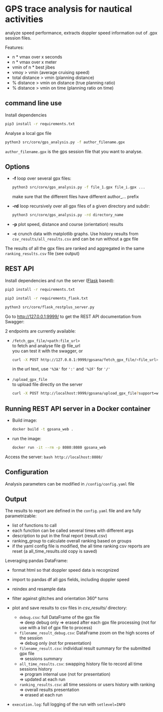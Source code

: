 # GPS trace analysis for nautical activities 

analyze speed performance, extracts doppler speed information out of .gpx session files.

Features:
- n * vmax over x seconds
- n * vmax over x meter
- vmin of n * best jibes
- vmoy > vmin (average cruising speed)
- total distance > vmin (planning distance)
- % distance > vmin on distance (true planning ratio)
- % distance > vmin on time (planning ratio on time)

## command line use

Install dependencies

```bash
pip3 install -r requirements.txt
```
Analyse a local gpx file

```bash
python3 src/core/gps_analysis.py -f author_filename.gpx
```

`author_filename.gpx` is the gps session file that you want to analyse.

## Options

- **-f** loop over several gpx files:

    ```bash
    python3 src/core/gps_analysis.py -f file_1.gpx file_i.gpx ...
    ```

    make sure that the different files have different author_... prefix 


- **-rd** loop recursively over all gpx files of a given directory and subdir:
    
    ```bash
    python3 src/core/gps_analysis.py -rd directory_name
    ```

- **-p** plot speed, distance and course (orientation) results
- **-c** crunch data with matplotlib graphs. Use history results from `csv_results/all_results.csv` and can be run without a gpx file 


The results of all the gpx files are ranked and aggregated in the same `ranking_results.csv` file (see output)

## REST API

Install dependencies and run the server ([Flask](https://flask.palletsprojects.com/) based):

```bash
pip3 install -r requirements.txt

pip3 install -r requirements_flask.txt

python3 src/core/flask_restplus_server.py
```

Go to http://127.0.0.1:9999/ to get the REST API documentation from Swagger:

2 endpoints are currently available:
- ```/fetch_gpx_file/<path:file_url>```<br>
to fetch and analyse file @ file_url<br>
you can test it with the swagger, or 
    ```bash 
    curl -X POST http://127.0.0.1:9999/gpsana/fetch_gpx_file/<file_url>?support=windsurf -H 'accept: application/json'
    ```
    in the url text, use `'%3A'` for `':'` and `'%2F'` for `'/'`<br/><br/>
- ```/upload_gpx_file```<br>
to upload file directly on the server<br>
    ```bash
    curl -X POST http://localhost:9999/gpsana/upload_gpx_file?support=windsurf -H "accept: application/json" -F "file=@<file_path>"
    ```

## Running REST API server in a Docker container

- Build image:
    ```bash
    docker build -t gpsana_web .
    ```

- run the image:
    ```bash
    docker run -it --rm -p 8080:8080 gpsana_web
    ```

Access the server:
    ```bash
    http://localhost:8080/
    ```

## Configuration

Analysis parameters can be modified in `/config/config.yaml` file 

## Output

The results to report are defined in the `config.yaml` file and are fully parametrizable:
- list of functions to call
- each function can be called several times with different args
- description to put in the final report (result.csv)
- ranking_group to calculate overall ranking based on groups
- if the yaml config file is modified, the all time ranking csv reports are reset (a all_time_results.old copy is saved)
 
Leveraging pandas DataFrame:
- format html so that doppler speed data is recognized  
- import to pandas df all gps fields, including doppler speed  
- reindex and resample data
- filter against glitches and orientation 360° turns  
- plot and save results to csv files in *csv_results/* directory:

    * `debug.csv`: full DataFrame of the gpx file<br>
        => deep debug only
        => erased after each gpx file processing (not for use with a list of gpx file to process)
    * `filename_result_debug.csv`: DataFrame zoom on the high scores of the session<br>
        => debug only (not for presentation) <br>
    * `filename_result.csv`: individual result summary for the submitted gpx file<br>
        => sessions summary <br>
    * `all_time_results.csv`: swapping history file to record all time sessions history<br>
        => program internal use (not for presentation) <br>
        => updated at each run
    * `ranking_results.csv`: all time sessions or users history with ranking<br>
        => overall results presentation<br>
        => erased at each run <br>
        
 - `execution.log`: full logging of the run with `setlevel=INFO` 
       

